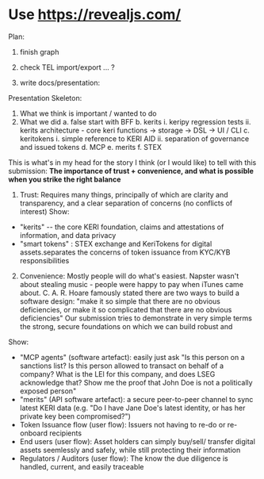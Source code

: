 # Use https://revealjs.com/


Plan:

1. finish graph
2. check TEL import/export ... ?

3. write docs/presentation:


Presentation Skeleton:

1. What we think is important / wanted to do
2. What we did
  a. false start with BFF
  b. kerits
    i. keripy regression tests
    ii. kerits architecture - core keri functions -> storage -> DSL -> UI / CLI
  c. keritokens
    i. simple reference to KERI AID
    ii. separation of governance and issued tokens
  d. MCP
  e. merits
  f. STEX





This is what's in my head for the story I think (or I would like) to tell with this submission:
**The importance of trust + convenience, and what is possible when you strike the right balance**
1. Trust:
Requires many things, principally of which are clarity and transparency, and a clear separation of concerns (no conflicts of interest)
Show:
* "kerits" -- the core KERI foundation, claims and attestations of information, and data privacy
* "smart tokens" : STEX exchange and KeriTokens for digital assets.separates the concerns of token issuance from KYC/KYB
responsibilities
2. Convenience:
Mostly people will do what's easiest. Napster wasn't about stealing music - people were happy to pay when iTunes came about.
C. A. R. Hoare famously stated there are two ways to build a software design:
"make it so simple that there are no obvious deficiencies, or make it so complicated that there are no obvious deficiencies"
Our submission tries to demonstrate in very simple terms the strong, secure foundations on which we can build robust and


Show:
* "MCP agents" (software artefact):
easily just ask "Is this person on a sanctions list? Is this person allowed to transact on behalf of a company? What is the LEl for this company, and does LSEG acknowledge that? Show me the proof that John Doe is not a politically exposed person"
* "merits" (API software artefact): a secure peer-to-peer channel to sync latest KERI data (e.g. "Do I have Jane Doe's latest identity, or has her private key been compromised?")
* Token Issuance flow (user flow): Issuers not having to re-do or re-onboard recipients
* End users (user flow): Asset holders can simply buy/sell/ transfer digital assets seemlessly and safely, while still protecting their information
* Regulators / Auditors (user flow): The know the due diligence is handled, current, and easily traceable
